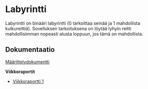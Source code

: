 # Labyrintti

Labyrintti on binääri labyrintti (0 tarkoittaa seinää ja 1 mahdollista kulkureittiä). Sovelluksen tarkoituksena on löytää lyhyin reitti mahdollisimman nopeasti alusta loppuun, jos tämä on mahdollista.

## Dokumentaatio

[Määrittelydokumentti](https://github.com/SIholin/tiralabra-LyhyinReitti/blob/master/documentation/m%C3%A4%C3%A4rittelydokumentti.md)

**Viikkoraportit**
- [Viikkoraportti 1](https://github.com/SIholin/tiralabra-LyhyinReitti/blob/master/documentation/viikkoraportti1.md) 
